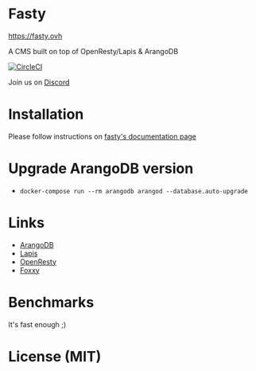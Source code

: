 # Fasty

https://fasty.ovh

A CMS built on top of OpenResty/Lapis & ArangoDB

[![CircleCI](https://circleci.com/gh/solisoft/fasty/tree/master.svg)](https://circleci.com/gh/solisoft/fasty/tree/master)

Join us on [Discord](https://discord.gg/jM4eKE6p)

# Installation

Please follow instructions on [fasty's documentation page](https://fasty.ovh/en/our/documentation)

# Upgrade ArangoDB version

- `docker-compose run --rm arangodb arangod --database.auto-upgrade`

# Links

* [ArangoDB](https://arangodb.com)
* [Lapis](https://leafo.net/lapis/)
* [OpenResty](https://openresty.org/)
* [Foxxy](https://foxxy.ovh/)

# Benchmarks

It's fast enough ;)

# License (MIT)
